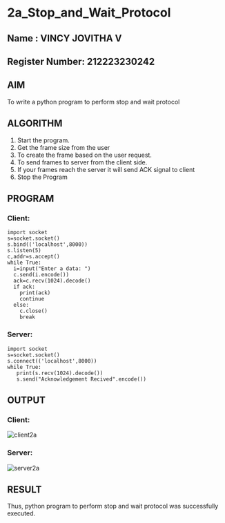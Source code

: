 # 2a_Stop_and_Wait_Protocol
## Name : VINCY JOVITHA V
## Register Number: 212223230242

## AIM 
To write a python program to perform stop and wait protocol
## ALGORITHM
1. Start the program.
2. Get the frame size from the user
3. To create the frame based on the user request.
4. To send frames to server from the client side.
5. If your frames reach the server it will send ACK signal to client
6. Stop the Program
## PROGRAM
### Client:
```
import socket
s=socket.socket()
s.bind(('localhost',8000))
s.listen(5)
c,addr=s.accept()
while True:
  i=input("Enter a data: ")
  c.send(i.encode())
  ack=c.recv(1024).decode()
  if ack:
    print(ack)
    continue
  else:
    c.close()
    break
```

### Server:
```
import socket
s=socket.socket()
s.connect(('localhost',8000))
while True:
   print(s.recv(1024).decode())
   s.send("Acknowledgement Recived".encode())
```

## OUTPUT
### Client:
![client2a](https://github.com/VincyJovitha01/2a_Stop_and_Wait_Protocol/assets/147121113/a40b022f-1728-4618-8097-e58df4311a0a)

### Server:
![server2a](https://github.com/VincyJovitha01/2a_Stop_and_Wait_Protocol/assets/147121113/18c5f62a-cfc8-4a62-ad38-3aa7fe8a1f22)

## RESULT
Thus, python program to perform stop and wait protocol was successfully executed.
